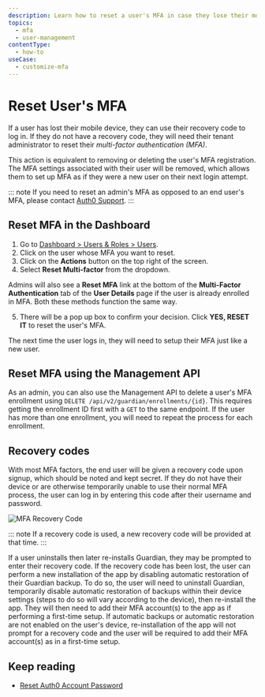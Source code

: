 ```yaml
---
description: Learn how to reset a user's MFA in case they lose their mobile device and do not have a recovery code. 
topics:
  - mfa
  - user-management
contentType:
  - how-to
useCase:
  - customize-mfa
---
```

# Reset User's MFA

If a user has lost their mobile device, they can use their recovery code to log in. If they do not have a recovery code, they will need their tenant administrator to reset their <dfn data-key="multifactor-authentication">multi-factor authentication (MFA)</dfn>. 

This action is equivalent to removing or deleting the user's MFA registration. The MFA settings associated with their user will be removed, which allows them to set up MFA as if they were a new user on their next login attempt.

::: note
If you need to reset an admin's MFA as opposed to an end user's MFA, please contact [Auth0 Support](https://auth0.com/docs/support).
:::

## Reset MFA in the Dashboard

1. Go to [Dashboard > Users & Roles > Users](${manage_url}/#/users).
2. Click on the user whose MFA you want to reset.
3. Click on the **Actions** button on the top right of the screen.
4. Select **Reset Multi-factor** from the dropdown.

  Admins will also see a **Reset MFA** link at the bottom of the **Multi-Factor Authentication** tab of the **User Details** page if the user is already enrolled in MFA. Both these methods function the same way. 

5. There will be a pop up box to confirm your decision.  Click **YES, RESET IT** to reset the user's MFA.

The next time the user logs in, they will need to setup their MFA just like a new user.

## Reset MFA using the Management API

As an admin, you can also use the Management API to delete a user's MFA enrollment using `DELETE /api/v2/guardian/enrollments/{id}`. This requires getting the enrollment ID first with a `GET` to the same endpoint. If the user has more than one enrollment, you will need to repeat the process for each enrollment.

## Recovery codes

With most MFA factors, the end user will be given a recovery code upon signup, which should be noted and kept secret. If they do not have their device or are otherwise temporarily unable to use their normal MFA process, the user can log in by entering this code after their username and password. 

![MFA Recovery Code](/media/articles/multifactor-authentication/recovery-code.png)

::: note
If a recovery code is used, a new recovery code will be provided at that time.
:::

If a user uninstalls then later re-installs Guardian, they may be prompted to enter their recovery code. If the recovery code has been lost, the user can perform a new installation of the app by disabling automatic restoration of their Guardian backup. To do so, the user will need to uninstall Guardian, temporarily disable automatic restoration of backups within their device settings (steps to do so will vary according to the device), then re-install the app. They will then need to add their MFA account(s) to the app as if performing a first-time setup. If automatic backups or automatic restoration are not enabled on the user's device, re-installation of the app will not prompt for a recovery code and the user will be required to add their MFA account(s) as in a first-time setup.

## Keep reading

* [Reset Auth0 Account Password](/support/reset-account-password)
